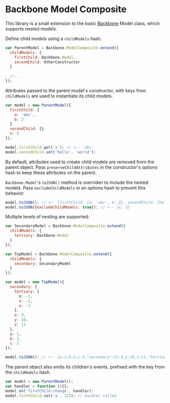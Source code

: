 # Backbone Model Composite

This library is a small extension to the basic [Backbone](http://backbonejs.org/) Model class, which supports nested models.

Define child models using a `childModels` hash.

```javascript
var ParentModel = Backbone.ModelComposite.extend({
  childModels: {
    firstChild: Backbone.Model,
    secondChild: OtherConstructor
  }
  
  //...
});
```

Attributes passed to the parent model's constructor, with keys from `childModels` are used to instantiate its child models.

```javascript
var model = new ParentModel({
  firstChild: {
    a: 'abc',
    b: 2
  },
  secondChild: {}
  x: 3
});

model.firstChild.get('a'); // <-- 'abc'
model.secondChild.set('hello', 'world');
```

By default, attributes used to create child models are removed from the parent object. Pass `preserveChildAttributes` in the constructor's options hash to keep these attributes on the parent.

`Backbone.Model`'s `toJSON()` method is overriden to include the nested models. Pass `excludeChildModels` in an options hash to prevent this behavior.

```javascript
model.toJSON(); // <-- {firstChild: {a: 'abc', b: 2}, secondChild: {hello: 'world'}, x: 3}    
model.toJSON({excludeChildModels: true}); // <-- {x: 3}    
```

Multiple levels of nesting are supported:

```javascript
var SecondaryModel = Backbone.ModelComposite.extend({
  childModels: {
    tertiary: Backbone.Model
  }
});

var TopModel = Backbone.ModelComposite.extend({
  childModels: {
    secondary: SecondaryModel 
  }
});

var model = new TopModel({
  secondary: {
    tertiary: {
      m: -1, 
      n: -2, 
      o: -3
    },
    x: 9,
    y: 10,
    z: 11
  },
  a: 1,
  b: 2,
  c: 3
});

model.toJSON(); // <-- {a:1,b:2,c:3,"secondary":{x:9,y:10,z:11,"tertiary":{m:-1,n:-2,o:-3}}}
```

The parent object also emits its children's events, prefixed with the key from the `childModels` hash.

```javascript
var model = new ParentModel();
var handler = function (){};
model.on('firstChild:change', handler);
model.firstChild.set('a', 123); // handler called
```
